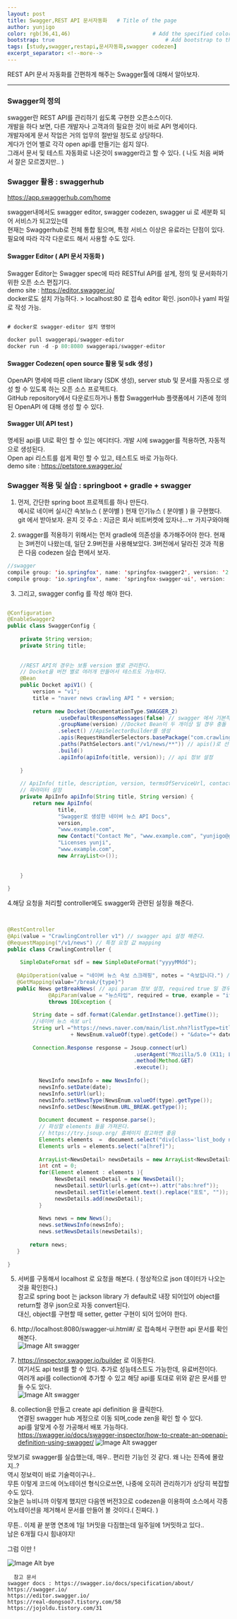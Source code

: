 ```yaml
---
layout: post
title: Swagger,REST API 문서자동화   # Title of the page
author: yunjigo                   
color: rgb(36,41,46)                          # Add the specified color as feature image, and change link colors in post
bootstrap: true                                   # Add bootstrap to the page
tags: [study,swagger,restapi,문서자동화,swagger codezen]
excerpt_separator: <!--more-->
---
```


REST API 문서 자동화를 간편하게 해주는 Swagger툴에 대해서 알아보자.

 <!--more-->

----

### Swagger의 정의
swagger란 REST API를 관리하기 쉽도록 구현한 오픈소스이다.  
개발을 하다 보면, 다른 개발자나 고객과의 필요한 것이 바로 API 명세이다.  
개발자에게 문서 작업은 거의 업무의 절반일 정도로 상당하다.  
게다가 언어 별로 각각 open api를 만들기는 쉽지 않다.  
그래서 문서 및 테스트 자동화로 나온것이 swagger라고 할 수 있다. ( 나도 처음 써봐서 잘은 모르겠지만.. )
  
### Swagger 활용 : swaggerhub  

https://app.swaggerhub.com/home  

swagger내에서도  swagger editor, swagger codezen, swagger ui 로 세분화 되어 서비스가 되고있는데  
현재는 Swaggerhub로 전체 통합 됬으며, 특정 서비스 이상은 유료라는 단점이 있다.  필요에 따라 각각 다운로드 해서 사용할 수도 있다.  


#### Swagger Editor ( API 문서 자동화 )  
Swagger Editor는 Swagger spec에 따라 RESTful API를 설계, 정의 및 문서화하기 위한 오픈 소스 편집기다.   
demo site : https://editor.swagger.io/  
docker로도 설치 가능하다.  >  localhost:80 로 접속 editor 확인. json이나 yaml 파일로 작성 가능.  

```java  

# docker로 swagger-editor 설치 명령어
 
docker pull swaggerapi/swagger-editor
docker run -d -p 80:8080 swaggerapi/swagger-editor
```

#### Swagger Codezen( open source 활용 및 sdk 생성 )  
OpenAPI 명세에 따른 client library (SDK 생성), server stub 및 문서를 자동으로 생성 할 수 있도록 하는 오픈 소스 프로젝트다.  
GitHub repository에서 다운로드하거나 통합 SwaggerHub 플랫폼에서 기존에 정의 된 OpenAPI 에 대해 생성 할 수 있다.  


#### Swagger UI( API test )  
명세된 api를 UI로 확인 할 수 있는 에디터다. 개발 시에 swagger를 적용하면, 자동적으로 생성된다.  
Open api 리스트를 쉽게 확인 할 수 있고, 테스트도 바로 가능하다.  
demo site : https://petstore.swagger.io/

  
  
  

### Swagger 적용 및 실습 : springboot + gradle + swagger  
1. 먼저, 간단한 spring boot 프로젝트를 하나 만든다.  
예시로 네이버 실시간 속보뉴스 ( 분야별 ) 현재 인기뉴스 ( 분야별 ) 을 구현했다.  
git 에서 받아보자. 윤지 깃 주소 : 지금은 회사 비트버켓에 있자나...ㅠ 가지구와야해  
  
  
2. swagger를 적용하기 위해서는 먼저 gradle에 의존성을 추가해주어야 한다.
현재는 3버전이 나왔는데, 일단 2.9버전을 사용해보았다. 3버전에서 달라진 것과 적용은 다음 codezen 실습 편에서 보자.  

```java  
//swagger  
compile group: 'io.springfox', name: 'springfox-swagger2', version: '2.9.2'
compile group: 'io.springfox', name: 'springfox-swagger-ui', version: '2.9.2'
```  
3. 그리고, swagger config 를 작성 해야 한다.  

```java    

@Configuration
@EnableSwagger2
public class SwaggerConfig {
 
    private String version;
    private String title;
 
 
    //REST API의 경우는 보통 version 별로 관리한다.
    // Docket을 버전 별로 여러개 만들어서 테스트도 가능하다.
    @Bean
    public Docket apiV1() {
        version = "v1";
        title = "naver news crawling API " + version;
 
        return new Docket(DocumentationType.SWAGGER_2)
                .useDefaultResponseMessages(false) // swagger 에서 기본적으로 제공하는 return 메세지를 사용하지 않는다는 의미. 따로 설정 가능
                .groupName(version) //Docket Bean이 두 개이상 일 경우 충돌 방지
                .select() //ApiSelectorBuilder를 생성
                .apis(RequestHandlerSelectors.basePackage("com.crawling.controller")) //api 스펙이 작성되어 있는 패키지를 지정 , 지정하지 않고 any로 설정 할 수도 있다.
                .paths(PathSelectors.ant("/v1/news/**")) // apis()로 선택되어진 API중 특정 path 조건에 맞는 API들을 다시 필터링하여 문서화
                .build()
                .apiInfo(apiInfo(title, version)); // api 정보 설정
 
    }
 
    // ApiInfo( title, description, version, termsOfServiceUrl, contact, license, licenseUrl, vendorExtensions )
    // 파라미터 설정
    private ApiInfo apiInfo(String title, String version) {
        return new ApiInfo(
                title,
                "Swagger로 생성한 네이버 뉴스 API Docs",
                version,
                "www.example.com",
                new Contact("Contact Me", "www.example.com", "yunjigo@gmail.com"),
                "Licenses yunji",
                "www.example.com",
                new ArrayList<>());
 
                 
    }
     
}
```

4.해당 요청을 처리할 controller에도 swagger와 관련된 설정을 해준다.
```java  
  
  
@RestController
@Api(value = "CrawlingController v1") // swagger api 설정 해준다.
@RequestMapping("/v1/news") // 특정 요청 값 mapping
public class CrawlingController {
     
    SimpleDateFormat sdf = new SimpleDateFormat("yyyyMMdd");
    
   @ApiOperation(value = "네이버 뉴스 속보 스크래핑", notes = "속보입니다.") // api 속성 값 설정
   @GetMapping(value="/break/{type}")
   public News getBreakNews( // api param 정보 설정, required true 일 경우 필수
             @ApiParam(value = "뉴스타입", required = true, example = "it") @PathVariable("type") String type)
             throws IOException {
 
        String date = sdf.format(Calendar.getInstance().getTime());
        //네이버 뉴스 속보 url
        String url ="https://news.naver.com/main/list.nhn?listType=title&mode=LSD&mid=sec&sid1="
                    + NewsEnum.valueOf(type).getCode() + "&date="+ date;
 
        Connection.Response response = Jsoup.connect(url)
                                        .userAgent("Mozilla/5.0 (X11; Linux x86_64) AppleWebKit/537.36 (KHTML, like Gecko) Chrome/81.0.4044.138 Safari/537.36")
                                        .method(Method.GET)
                                        .execute();
 
          NewsInfo newsInfo = new NewsInfo();                             
          newsInfo.setDate(date);
          newsInfo.setUrl(url);
          newsInfo.setNewsType(NewsEnum.valueOf(type).getType());
          newsInfo.setDesc(NewsEnum.URL_BREAK.getType());              
 
          Document document = response.parse();
          // 파싱할 elements 들을 가져온다.
          // https://try.jsoup.org/ 홈페이지 참고하면 좋음
          Elements elements  =  document.select("div[class='list_body newsflash_body'] > ul > li").removeAttr("i");
          Elements urls = elements.select("a[href]");
 
          ArrayList<NewsDetail> newsDetails = new ArrayList<NewsDetail>();
          int cnt = 0;
          for(Element element : elements ){
               NewsDetail newsDetail = new NewsDetail();
               newsDetail.setUrl(urls.get(cnt++).attr("abs:href"));
               newsDetail.setTitle(element.text().replace("포토", ""));
               newsDetails.add(newsDetail);
          }
 
          News news = new News();
          news.setNewsInfo(newsInfo);
          news.setNewsDetails(newsDetails);
 
       return news;
   }
 
}
```


5. 서버를 구동해서 localhost 로 요청을 해본다. ( 정상적으로 json 데이터가 나오는 것을 확인한다.)  
참고로 spring boot 는 jackson library 가 default로 내장 되어있어 object를 return할 경우 json으로 자동 convert된다.  
대신, object를 구현할 때 setter, getter 구현이 되어 있어야 한다.   


6. http://localhost:8080/swagger-ui.html#/ 로 접속해서 구현한 api 문서를 확인해본다.  
![Image Alt swagger](/img/tech/swagger.png)  
  
  

7. https://inspector.swagger.io/builder 로 이동한다.  
여기서도 api test를 할 수 있다. 추가로 성능테스트도 가능한데, 유료버전이다.  
여러개 api를 collection에 추가할 수 있고 해당 api를 토대로 위와 같은 문서를 만들 수도 있다.  
![Image Alt swagger](/img/tech/swagger1.png)  
  
  
8. collection을 만들고 create api definition 을 클릭한다.  
연결된 swagger hub 계정으로 이동 되며,code zen을 확인 할 수 있다.  
api를 알맞게 수정 가공해서 배포 가능하다.  
https://swagger.io/docs/swagger-inspector/how-to-create-an-openapi-definition-using-swagger/
![Image Alt swagger](/img/tech/swagger2.png)

  
맛보기로 swagger를 실습했는데, 매우.. 편리한 기능인 것 같다. 왜 나는 진즉에 몰랐지..?  
역시 정보력이 바로 기술력이구나..  
무튼 이렇게 코드에 어노테이션 형식으로쓰면, 나중에 오히려 관리하기가 상당히 복잡할 수도 있다.  
오늘은 뉴비니까 이렇게 했지만 다음엔 버전3으로 codezen을 이용하여 소스에서 각종 어노테이션을 제거해서 문서를 만들어 볼 것이다.( 진짜다. )  
  
  
무튼.. 이제 끝 분명 연초에 1일 1커밋을 다짐했는데 일주일에 1커밋하고 있다..  
남은 6개월 다시 힘내야지!  


그럼 이만 ! 


  
![Image Alt bye](/img/bye.gif)


```
  참고 문서   
swagger docs : https://swagger.io/docs/specification/about/
https://swagger.io/
https://editor.swagger.io/
https://real-dongsoo7.tistory.com/58
https://jojoldu.tistory.com/31
```
